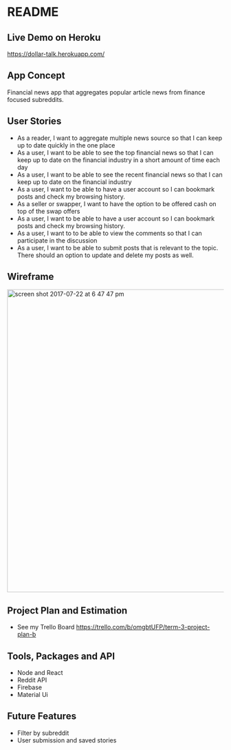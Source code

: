 # README

## Live Demo on Heroku
https://dollar-talk.herokuapp.com/

## App Concept
Financial news app that aggregates popular article news from finance focused subreddits.

## User Stories
- As a reader, I want to aggregate multiple news source so that I can keep up to date quickly in the one place
- As a user, I want to be able to see the top financial news so that I can keep up to date on the financial industry in a short amount of time each day
- As a user, I want to be able to see the recent financial news so that I can keep up to date on the financial industry
- As a user, I want to be able to have a user account so I can bookmark posts and check my browsing history.
- As a seller or swapper, I want to have the option to be offered cash on top of the swap offers
- As a user, I want to be able to have a user account so I can bookmark posts and check my browsing history.
- As a user, I want to to be able to view the comments so that I can participate in the discussion
- As a user, I want to be able to submit posts that is relevant to the topic. There should an option to update and delete my posts as well.

## Wireframe
<img width="703" alt="screen shot 2017-07-22 at 6 47 47 pm" src="https://user-images.githubusercontent.com/18462926/28489763-51388bd4-6f0e-11e7-9960-d4a1ac2bedc8.png">

## Project Plan and Estimation
- See my Trello Board https://trello.com/b/omgbtUFP/term-3-project-plan-b

## Tools, Packages and API
- Node and React
- Reddit API
- Firebase
- Material Ui

## Future Features
- Filter by subreddit
- User submission and saved stories
